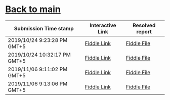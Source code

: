 # [Back to main](https://github.com/glaghari/database-assignement-2019)
|Submission Time stamp          | Interactive Link                                                                              | Resolved report                                                                              |
| ----------------------------- | --------------------------------------------------------------------------------------------- | -------------------------------------------------------------------------------------------- |
| 2019/10/24 9:23:28 PM GMT+5 | [Fiddle Link](https://dbfiddle.uk/?rdbms=oracle_11.2&fiddle=b26b0cfc5632fe2be2d4f02dc71aedb0) | [Fiddle File](processed/csm-83/b26b0cfc5632fe2be2d4f02dc71aedb0.md) |
| 2019/10/24 10:32:17 PM GMT+5 | [Fiddle Link](https://dbfiddle.uk/?rdbms=oracle_11.2&fiddle=fd02a1c3ec8ee32073f4cdc54e489bb4) | [Fiddle File](processed/csm-83/fd02a1c3ec8ee32073f4cdc54e489bb4.md) |
| 2019/11/06 9:11:02 PM GMT+5 | [Fiddle Link](https://dbfiddle.uk/?rdbms=oracle_11.2&fiddle=96a953c1f54b7234a218a05bf567774c) | [Fiddle File](processed/csm-83/96a953c1f54b7234a218a05bf567774c.md) |
| 2019/11/06 9:13:06 PM GMT+5 | [Fiddle Link](https://dbfiddle.uk/?rdbms=oracle_11.2&fiddle=23cbc5d922ca8be9e9e3773c6d342055) | [Fiddle File](processed/csm-83/23cbc5d922ca8be9e9e3773c6d342055.md) |
